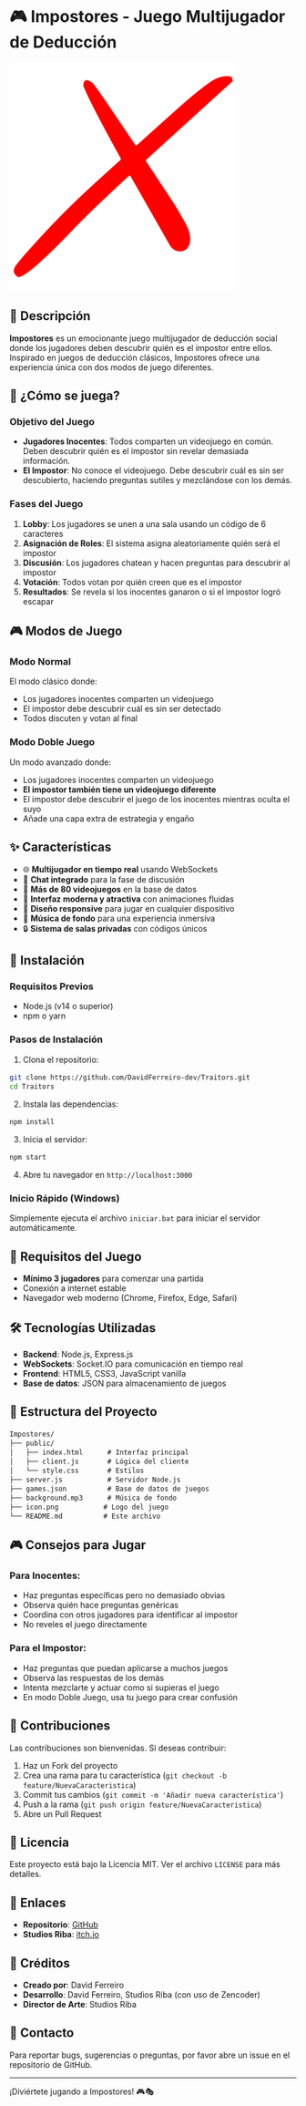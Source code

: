 # 🎮 Impostores - Juego Multijugador de Deducción

![Impostores](icon.png)

## 📖 Descripción

**Impostores** es un emocionante juego multijugador de deducción social donde los jugadores deben descubrir quién es el impostor entre ellos. Inspirado en juegos de deducción clásicos, Impostores ofrece una experiencia única con dos modos de juego diferentes.

## 🎯 ¿Cómo se juega?

### Objetivo del Juego

- **Jugadores Inocentes**: Todos comparten un videojuego en común. Deben descubrir quién es el impostor sin revelar demasiada información.
- **El Impostor**: No conoce el videojuego. Debe descubrir cuál es sin ser descubierto, haciendo preguntas sutiles y mezclándose con los demás.

### Fases del Juego

1. **Lobby**: Los jugadores se unen a una sala usando un código de 6 caracteres
2. **Asignación de Roles**: El sistema asigna aleatoriamente quién será el impostor
3. **Discusión**: Los jugadores chatean y hacen preguntas para descubrir al impostor
4. **Votación**: Todos votan por quién creen que es el impostor
5. **Resultados**: Se revela si los inocentes ganaron o si el impostor logró escapar

## 🎮 Modos de Juego

### Modo Normal
El modo clásico donde:
- Los jugadores inocentes comparten un videojuego
- El impostor debe descubrir cuál es sin ser detectado
- Todos discuten y votan al final

### Modo Doble Juego
Un modo avanzado donde:
- Los jugadores inocentes comparten un videojuego
- **El impostor también tiene un videojuego diferente**
- El impostor debe descubrir el juego de los inocentes mientras oculta el suyo
- Añade una capa extra de estrategia y engaño

## ✨ Características

- 🌐 **Multijugador en tiempo real** usando WebSockets
- 💬 **Chat integrado** para la fase de discusión
- 🎲 **Más de 80 videojuegos** en la base de datos
- 🎨 **Interfaz moderna y atractiva** con animaciones fluidas
- 📱 **Diseño responsive** para jugar en cualquier dispositivo
- 🎵 **Música de fondo** para una experiencia inmersiva
- 🔒 **Sistema de salas privadas** con códigos únicos

## 🚀 Instalación

### Requisitos Previos
- Node.js (v14 o superior)
- npm o yarn

### Pasos de Instalación

1. Clona el repositorio:
```bash
git clone https://github.com/DavidFerreiro-dev/Traitors.git
cd Traitors
```

2. Instala las dependencias:
```bash
npm install
```

3. Inicia el servidor:
```bash
npm start
```

4. Abre tu navegador en `http://localhost:3000`

### Inicio Rápido (Windows)
Simplemente ejecuta el archivo `iniciar.bat` para iniciar el servidor automáticamente.

## 🎯 Requisitos del Juego

- **Mínimo 3 jugadores** para comenzar una partida
- Conexión a internet estable
- Navegador web moderno (Chrome, Firefox, Edge, Safari)

## 🛠️ Tecnologías Utilizadas

- **Backend**: Node.js, Express.js
- **WebSockets**: Socket.IO para comunicación en tiempo real
- **Frontend**: HTML5, CSS3, JavaScript vanilla
- **Base de datos**: JSON para almacenamiento de juegos

## 📂 Estructura del Proyecto

```
Impostores/
├── public/
│   ├── index.html      # Interfaz principal
│   ├── client.js       # Lógica del cliente
│   └── style.css       # Estilos
├── server.js           # Servidor Node.js
├── games.json          # Base de datos de juegos
├── background.mp3      # Música de fondo
├── icon.png           # Logo del juego
└── README.md          # Este archivo
```

## 🎮 Consejos para Jugar

### Para Inocentes:
- Haz preguntas específicas pero no demasiado obvias
- Observa quién hace preguntas genéricas
- Coordina con otros jugadores para identificar al impostor
- No reveles el juego directamente

### Para el Impostor:
- Haz preguntas que puedan aplicarse a muchos juegos
- Observa las respuestas de los demás
- Intenta mezclarte y actuar como si supieras el juego
- En modo Doble Juego, usa tu juego para crear confusión

## 🤝 Contribuciones

Las contribuciones son bienvenidas. Si deseas contribuir:

1. Haz un Fork del proyecto
2. Crea una rama para tu característica (`git checkout -b feature/NuevaCaracteristica`)
3. Commit tus cambios (`git commit -m 'Añadir nueva característica'`)
4. Push a la rama (`git push origin feature/NuevaCaracteristica`)
5. Abre un Pull Request

## 📝 Licencia

Este proyecto está bajo la Licencia MIT. Ver el archivo `LICENSE` para más detalles.

## 🔗 Enlaces

- **Repositorio**: [GitHub](https://github.com/DavidFerreiro-dev/Traitors)
- **Studios Riba**: [itch.io](https://studiosriba.itch.io)

## 👥 Créditos

- **Creado por**: David Ferreiro
- **Desarrollo**: David Ferreiro, Studios Riba (con uso de Zencoder)
- **Director de Arte**: Studios Riba

## 📧 Contacto

Para reportar bugs, sugerencias o preguntas, por favor abre un issue en el repositorio de GitHub.

---

¡Diviértete jugando a Impostores! 🎮🎭